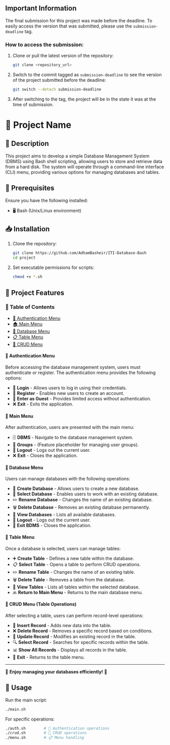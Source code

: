 ## Important Information

The final submission for this project was made before the deadline. To easily access the version that was submitted, please use the `submission-deadline` tag.

### How to access the submission:

1. Clone or pull the latest version of the repository:
    ```bash
    git clone <repository_url>
    ```

2. Switch to the commit tagged as `submission-deadline` to see the version of the project submitted before the deadline:
    ```bash
    git switch --detach submission-deadline
    ```

3. After switching to the tag, the project will be in the state it was at the time of submission.


# 🚀 Project Name

## 📌 Description
This project aims to develop a simple Database Management System (DBMS) using Bash shell scripting, allowing users to store and retrieve data from a hard disk. The system will operate through a command-line interface (CLI) menu, providing various options for managing databases and tables.

## 🔧 Prerequisites
Ensure you have the following installed:
- 🖥️ Bash (Unix/Linux environment)

## 📥 Installation
1. Clone the repository:
   ```bash
   git clone https://github.com/AdhamBasheir/ITI-Database-Bash
   cd project
   ```
2. Set executable permissions for scripts:
   ```bash
   chmod +x *.sh
   ```

## 📌 Project Features

### 📖 Table of Contents
- [🔑 Authentication Menu](#-authentication-menu)
- [🏠 Main Menu](#-main-menu)
- [📂 Database Menu](#-database-menu)
- [📋 Table Menu](#-table-menu)
- [📝 CRUD Menu](#-crud-menu)


#### 🔹 **Authentication Menu**
Before accessing the database management system, users must authenticate or register. The authentication menu provides the following options:

- 🔑 **Login** - Allows users to log in using their credentials.
- 📝 **Register** - Enables new users to create an account.
- 👤 **Enter as Guest** - Provides limited access without authentication.
- ❌ **Exit** - Exits the application.

#### 🔹 **Main Menu**
After authentication, users are presented with the main menu:

- 🗄️ **DBMS** - Navigate to the database management system.
- 👥 **Groups** - (Feature placeholder for managing user groups).
- 🔄 **Logout** - Logs out the current user.
- ❌ **Exit** - Closes the application.

#### 🔹 **Database Menu**
Users can manage databases with the following operations:

- 📁 **Create Database** - Allows users to create a new database.
- 📂 **Select Database** - Enables users to work with an existing database.
- ✏️ **Rename Database** - Changes the name of an existing database.
- 🗑️ **Delete Database** - Removes an existing database permanently.
- 📜 **View Databases** - Lists all available databases.
- 🔄 **Logout** - Logs out the current user.
- 🚪 **Exit BDMS** - Closes the application.

#### 🔹 **Table Menu**
Once a database is selected, users can manage tables:

- ➕ **Create Table** - Defines a new table within the database.
- 📋 **Select Table** - Opens a table to perform CRUD operations.
- ✏️ **Rename Table** - Changes the name of an existing table.
- 🗑️ **Delete Table** - Removes a table from the database.
- 📜 **View Tables** - Lists all tables within the selected database.
- 🔙 **Return to Main Menu** - Returns to the main database menu.

#### 🔹 **CRUD Menu (Table Operations)**
After selecting a table, users can perform record-level operations:

- 📝 **Insert Record** - Adds new data into the table.
- ❌ **Delete Record** - Removes a specific record based on conditions.
- 🔄 **Update Record** - Modifies an existing record in the table.
- 🔍 **Select Record** - Searches for specific records within the table.
- 📊 **Show All Records** - Displays all records in the table.
- 🚪 **Exit** - Returns to the table menu.

---

🚀 **Enjoy managing your databases efficiently!** 🎯

## 🚀 Usage
Run the main script:
```bash
./main.sh
```
For specific operations:
```bash
./auth.sh        # 🔐 Authentication operations
./crud.sh        # 📝 CRUD operations
./menu.sh        # 📋 Menu handling
```



